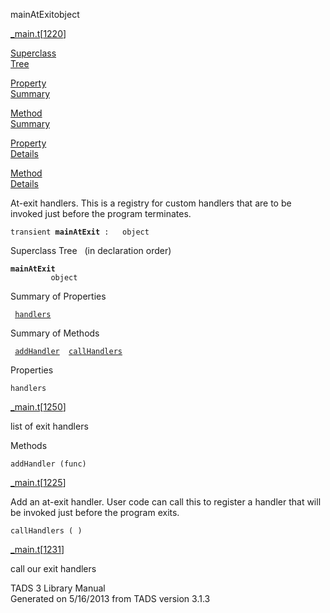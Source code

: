 ---
---
<span class="title">mainAtExit</span><span class="type">object</span>

[\_main.t](../file/_main.t.html)\[[1220](../source/_main.t.html#1220)\]

[Superclass  
Tree](#_SuperClassTree_)

[Property  
Summary](#_PropSummary_)

[Method  
Summary](#_MethodSummary_)

[Property  
Details](#_Properties_)

[Method  
Details](#_Methods_)

<div class="fdesc">

At-exit handlers. This is a registry for custom handlers that are to be
invoked just before the program terminates.

`transient `**`mainAtExit`**` :   object`

</div>

<span id="_SuperClassTree_"></span>

<div class="mjhd">

<span class="hdln">Superclass Tree</span>   (in declaration order)

</div>

**`mainAtExit`**  
`         object`  
<span id="_PropSummary_"></span>

<div class="mjhd">

<span class="hdln">Summary of Properties</span>  

</div>

` `[`handlers`](#handlers)`  `

<span id="_MethodSummary_"></span>

<div class="mjhd">

<span class="hdln">Summary of Methods</span>  

</div>

` `[`addHandler`](#addHandler)`  `[`callHandlers`](#callHandlers)`  `

<span id="_Properties_"></span>

<div class="mjhd">

<span class="hdln">Properties</span>  

</div>

<span id="handlers"></span>

`handlers`

[\_main.t](../file/_main.t.html)\[[1250](../source/_main.t.html#1250)\]

<div class="desc">

list of exit handlers

</div>

<span id="_Methods_"></span>

<div class="mjhd">

<span class="hdln">Methods</span>  

</div>

<span id="addHandler"></span>

`addHandler (func)`

[\_main.t](../file/_main.t.html)\[[1225](../source/_main.t.html#1225)\]

<div class="desc">

Add an at-exit handler. User code can call this to register a handler
that will be invoked just before the program exits.

</div>

<span id="callHandlers"></span>

`callHandlers ( )`

[\_main.t](../file/_main.t.html)\[[1231](../source/_main.t.html#1231)\]

<div class="desc">

call our exit handlers

</div>

<div class="ftr">

TADS 3 Library Manual  
Generated on 5/16/2013 from TADS version 3.1.3

</div>
